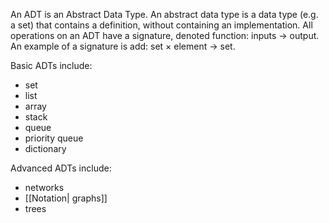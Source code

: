 An ADT is an Abstract Data Type. An abstract data type is a data type (e.g. a set) that contains a definition, without containing an implementation. All operations on an ADT have a signature, denoted function: inputs → output. An example of a signature is add: set × element → set.

Basic ADTs include:
- set
- list
- array
- stack
- queue
- priority queue
- dictionary

Advanced ADTs include:
- networks
- [[Notation| graphs]]
- trees

